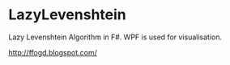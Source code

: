 LazyLevenshtein
===============

Lazy Levenshtein Algorithm in F#. WPF is used for visualisation. 

http://ffogd.blogspot.com/
